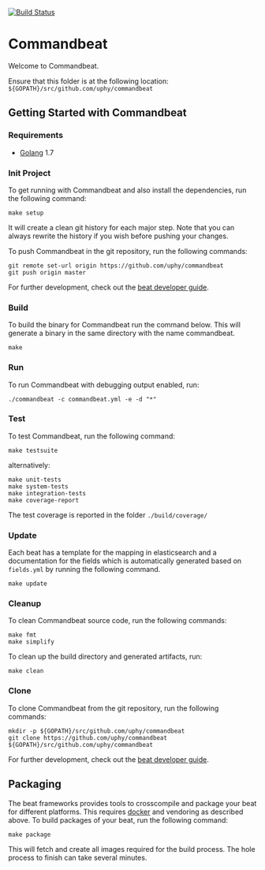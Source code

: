 [![Build Status](https://travis-ci.org/uphy/commandbeat.svg?branch=master)](https://travis-ci.org/uphy/commandbeat)

# Commandbeat

Welcome to Commandbeat.

Ensure that this folder is at the following location:
`${GOPATH}/src/github.com/uphy/commandbeat`

## Getting Started with Commandbeat

### Requirements

* [Golang](https://golang.org/dl/) 1.7

### Init Project
To get running with Commandbeat and also install the
dependencies, run the following command:

```
make setup
```

It will create a clean git history for each major step. Note that you can always rewrite the history if you wish before pushing your changes.

To push Commandbeat in the git repository, run the following commands:

```
git remote set-url origin https://github.com/uphy/commandbeat
git push origin master
```

For further development, check out the [beat developer guide](https://www.elastic.co/guide/en/beats/libbeat/current/new-beat.html).

### Build

To build the binary for Commandbeat run the command below. This will generate a binary
in the same directory with the name commandbeat.

```
make
```


### Run

To run Commandbeat with debugging output enabled, run:

```
./commandbeat -c commandbeat.yml -e -d "*"
```


### Test

To test Commandbeat, run the following command:

```
make testsuite
```

alternatively:
```
make unit-tests
make system-tests
make integration-tests
make coverage-report
```

The test coverage is reported in the folder `./build/coverage/`

### Update

Each beat has a template for the mapping in elasticsearch and a documentation for the fields
which is automatically generated based on `fields.yml` by running the following command.

```
make update
```


### Cleanup

To clean  Commandbeat source code, run the following commands:

```
make fmt
make simplify
```

To clean up the build directory and generated artifacts, run:

```
make clean
```


### Clone

To clone Commandbeat from the git repository, run the following commands:

```
mkdir -p ${GOPATH}/src/github.com/uphy/commandbeat
git clone https://github.com/uphy/commandbeat ${GOPATH}/src/github.com/uphy/commandbeat
```


For further development, check out the [beat developer guide](https://www.elastic.co/guide/en/beats/libbeat/current/new-beat.html).


## Packaging

The beat frameworks provides tools to crosscompile and package your beat for different platforms. This requires [docker](https://www.docker.com/) and vendoring as described above. To build packages of your beat, run the following command:

```
make package
```

This will fetch and create all images required for the build process. The hole process to finish can take several minutes.
